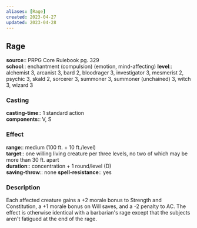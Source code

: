 ```yaml
---
aliases: [Rage]
created: 2023-04-27
updated: 2023-04-28
---
```


## Rage

**source**:: PRPG Core Rulebook pg. 329  
**school**:: enchantment (compulsion) (emotion, mind-affecting)
**level**:: alchemist 3, arcanist 3, bard 2, bloodrager 3, investigator 3, mesmerist 2, psychic 3, skald 2, sorcerer 3, summoner 3, summoner (unchained) 3, witch 3, wizard 3

### Casting

**casting-time**:: 1 standard action  
**components**:: V, S

### Effect

**range**:: medium (100 ft. + 10 ft./level)  
**target**:: one willing living creature per three levels, no two of which may be more than 30 ft. apart  
**duration**:: concentration + 1 round/level (D)  
**saving-throw**:: none
**spell-resistance**:: yes

### Description

Each affected creature gains a +2 morale bonus to Strength and Constitution, a +1 morale bonus on Will saves, and a -2 penalty to AC. The effect is otherwise identical with a barbarian's rage except that the subjects aren't fatigued at the end of the rage.
